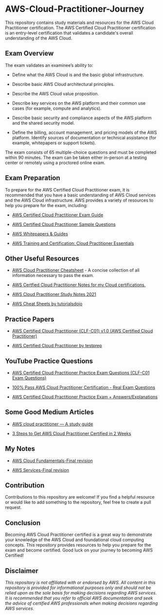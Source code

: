 # AWS-Cloud-Practitioner-Journey
This repository contains study materials and resources for the AWS Cloud Practitioner certification. 
The AWS Certified Cloud Practitioner certification is an entry-level certification that validates a candidate's overall understanding of the AWS Cloud.

## Exam Overview
The exam validates an examinee’s ability to:

- Define what the AWS Cloud is and the basic global infrastructure.

- Describe basic AWS Cloud architectural principles.

- Describe the AWS Cloud value proposition.

- Describe key services on the AWS platform and their common use cases (for example, compute and analytics).

- Describe basic security and compliance aspects of the AWS platform and the shared security model.

- Define the billing, account management, and pricing models of the AWS platform.
Identify sources of documentation or technical assistance (for example, whitepapers or support tickets).



The exam consists of 65 multiple-choice questions and must be completed within 90 minutes. The exam can be taken either in-person at a testing center or remotely using a proctored online exam.

## Exam Preparation
To prepare for the AWS Certified Cloud Practitioner exam, it is recommended that you have a basic understanding of AWS Cloud services and the AWS Cloud infrastructure. AWS provides a variety of resources to help you prepare for the exam, including:

- [AWS Certified Cloud Practitioner Exam Guide](https://d1.awsstatic.com/training-and-certification/docs-cloud-practitioner/AWS-Certified-Cloud-Practitioner_Exam-Guide.pdf)

- [AWS Certified Cloud Practitioner Sample Questions](https://d1.awsstatic.com/training-and-certification/docs-cloud-practitioner/AWS-Certified-Cloud-Practitioner_Sample-Questions.pdf)

- [AWS Whitepapers & Guides](https://aws.amazon.com/whitepapers/?whitepapers-main.sort-by=item.additionalFields.sortDate&whitepapers-main.sort-order=desc&awsf.whitepapers-content-type=*all&awsf.whitepapers-global-methodology=*all&awsf.whitepapers-tech-category=*all&awsf.whitepapers-industries=*all&awsf.whitepapers-business-category=*all)

- [AWS Training and Certification: Cloud Practitioner Essentials](https://aws.amazon.com/training/learn-about/cloud-practitioner/)

## Other Useful Resources

- [AWS Cloud Practitioner Cheatsheet](https://digitalcloud.training/category/aws-cheat-sheets/aws-cloud-practitioner/) - A concise collection of all information necessary to pass the exam. 

- [AWS Certfied Cloud Practitioner Notes for my Cloud certifications.](https://rishabkumar7.github.io/CloudNotes/CPP.html)

- [AWS Cloud Practitioner Study Notes 2021](https://plainenglish.io/blog/aws-cloud-practitioner-study-notes-2021)

- [AWS Cheat Sheets by tutorialsdojo](https://tutorialsdojo.com/aws-cheat-sheets/)


## Practice Papers
- [AWS Certified Cloud Practitioner (CLF-C01) v1.0 (AWS Certified Cloud Practitioner)](https://www.itexams.com/exam/AWS-Certified-Cloud-Practitioner)

- [AWS Certified Cloud Practitioner by testprep](https://www.testpreptraining.com/aws-cloud-practitioner-exam-questions)

## YouTube Practice Questions
- [AWS Certified Cloud Practitioner Practice Exam Questions (CLF-C01 Exam Questions)](https://www.youtube.com/watch?v=FXKE1SfityA)

- [100% Pass AWS Cloud Practitioner Certification - Real Exam Questions](https://www.youtube.com/playlist?list=PL_0RK_1F4sTDNZOzu4aQ0h7RBA6tPwuUj)

- [AWS Certified Cloud Practitioner Practice Exam + Answers/Explanations](https://www.youtube.com/watch?v=YQjgampYzsw)

## Some Good Medium Articles

- [AWS cloud practitioner — A study guide](https://medium.com/adventures-in-consumer-technology/aws-cloud-practitioner-a-study-guide-86f4c143c5ef)

- [3 Steps to Get AWS Cloud Practitioner Certified in 2 Weeks](https://towardsdatascience.com/3-steps-to-get-aws-cloud-practitioner-certified-in-2-weeks-or-less-772178f48249)

## My Notes

- [AWS Cloud Fundamentals-Final revision]() 

- [AWS Services-Final revision]() 

## Contribution
Contributions to this repository are welcome! If you find a helpful resource or would like to add something to the repository, feel free to create a pull request.

## Conclusion
Becoming AWS Cloud Practitioner certified is a great way to demonstrate your knowledge of the AWS Cloud and foundational cloud computing concepts. This repository provides resources to help you prepare for the exam and become certified. Good luck on your journey to becoming AWS Certified!

## Disclaimer
*This repository is not affiliated with or endorsed by AWS. All content in this repository is provided for informational purposes only and should not be relied upon as the sole basis for making decisions regarding AWS services. It is recommended that you refer to official AWS documentation and seek the advice of certified AWS professionals when making decisions regarding AWS services.*
